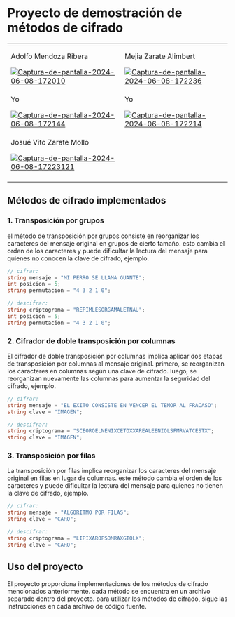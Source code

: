 # Proyecto de demostración de métodos de cifrado

<table>
  <tr>
    <td>
      <p>Adolfo Mendoza Ribera</p>
      <a href="https://postimages.org/" target="_blank">
        <img src="https://i.postimg.cc/dVk9FVG1/Captura-de-pantalla-2024-06-08-172010.png" alt="Captura-de-pantalla-2024-06-08-172010"/>
      </a>
    </td>
    <td>
      <p>Mejia Zarate Alimbert</p>
      <a href="https://postimages.org/" target="_blank"><img src="https://i.postimg.cc/76j0ZSkW/Captura-de-pantalla-2024-06-08-172236.png" alt="Captura-de-pantalla-2024-06-08-172236"/></a>
    </td>
  </tr>
  <tr>
    <td>
      <p>Yo</p>
      <a href="https://postimages.org/" target="_blank">
        <img src="https://i.postimg.cc/5NkmDCYT/Captura-de-pantalla-2024-06-08-172144.png" alt="Captura-de-pantalla-2024-06-08-172144"/>
      </a>
      </td>
    <td>
      <p>Yo</p>
      <a href="https://postimages.org/" target="_blank"><img src="https://i.postimg.cc/90TTRzXF/Captura-de-pantalla-2024-06-08-172214.png" alt="Captura-de-pantalla-2024-06-08-172214"/></a>
    </td>
  </tr>
  <tr>
    <td>
      <p>Josué Vito Zarate Mollo</p>
    <a href="https://postimages.org/" target="_blank"><img src="https://i.postimg.cc/MGP1ghrx/Captura-de-pantalla-2024-06-08-17223121.png" alt="Captura-de-pantalla-2024-06-08-17223121"/></a><br/><br/>
    <td></td>
  </tr>
</table>

## Métodos de cifrado implementados

### 1. Transposición por grupos

el método de transposición por grupos consiste en reorganizar los caracteres del mensaje
original en grupos de cierto tamaño. esto cambia el orden de los caracteres y puede
dificultar la lectura del mensaje para quienes no conocen la clave de cifrado, ejemplo.

```c#
// cifrar:
string mensaje = "MI PERRO SE LLAMA GUANTE";
int posicion = 5;
string permutacion = "4 3 2 1 0";

// descifrar:
string criptograma = "REPIMLESORGAMALETNAU";
int posicion = 5;
string permutacion = "4 3 2 1 0";
```

### 2. Cifrador de doble transposición por columnas

El cifrador de doble transposición por columnas implica aplicar dos etapas de
transposición por columnas al mensaje original. primero, se reorganizan los caracteres en
columnas según una clave de cifrado. luego, se reorganizan nuevamente las columnas para
aumentar la seguridad del cifrado, ejemplo.

```c#
// cifrar:
string mensaje = "EL EXITO CONSISTE EN VENCER EL TEMOR AL FRACASO";
string clave = "IMAGEN";

// descifrar:
string criptograma = "SCEOROELNENIXCETOXXAREALEENIOLSFMRVATCESTX";
string clave = "IMAGEN";
```

### 3. Transposición por filas

La transposición por filas implica reorganizar los caracteres del mensaje original en
filas en lugar de columnas. este método cambia el orden de los caracteres y puede
dificultar la lectura del mensaje para quienes no tienen la clave de cifrado, ejemplo.

```c#
// cifrar:
string mensaje = "ALGORITMO POR FILAS";
string clave = "CARO";

// descifrar:
string criptograma = "LIPIXAROFSOMRAXGTOLX";
string clave = "CARO";
```

## Uso del proyecto

El proyecto proporciona implementaciones de los métodos de cifrado mencionados
anteriormente. cada método se encuentra en un archivo separado dentro del proyecto. para
utilizar los métodos de cifrado, sigue las instrucciones en cada archivo de código fuente.
